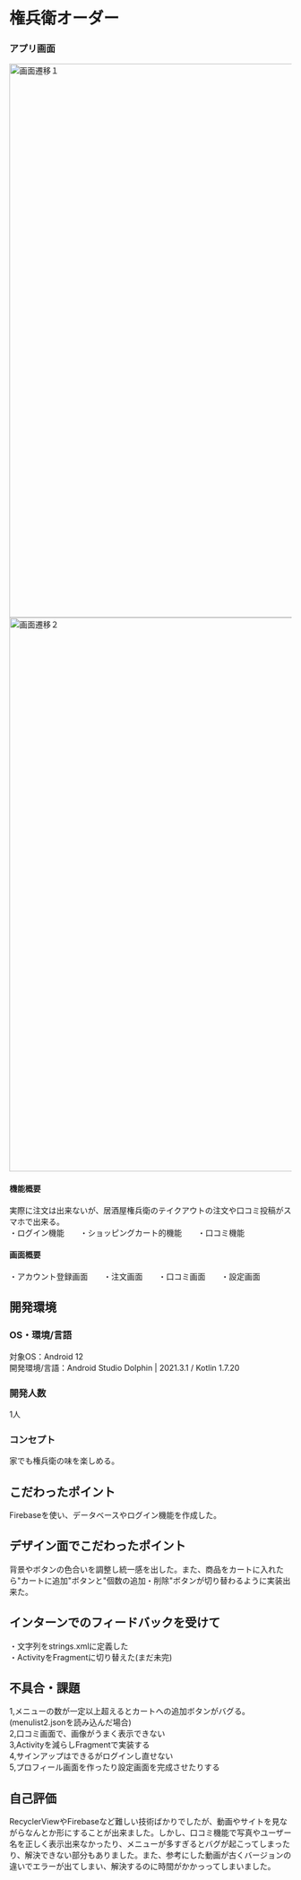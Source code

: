# 権兵衛オーダー
### アプリ画面
<img width="989" alt="画面遷移１" src="https://user-images.githubusercontent.com/87113276/199092705-af5145d9-0915-43d7-a10d-1b322f1a0f32.png">
<img width="989" alt="画面遷移２" src="https://user-images.githubusercontent.com/87113276/199092711-feb47184-89f0-4cd3-a0cf-bf9bf64f5a85.png">

#### 機能概要
実際に注文は出来ないが、居酒屋権兵衛のテイクアウトの注文や口コミ投稿がスマホで出来る。  
・ログイン機能　　・ショッピングカート的機能　　・口コミ機能

#### 画面概要 
・アカウント登録画面　　・注文画面　　・口コミ画面　　・設定画面  

## 開発環境
### OS・環境/言語
対象OS：Android 12  
開発環境/言語：Android Studio Dolphin | 2021.3.1 /  Kotlin 1.7.20

### 開発人数
1人

### コンセプト
家でも権兵衛の味を楽しめる。  

## こだわったポイント
Firebaseを使い、データベースやログイン機能を作成した。

## デザイン面でこだわったポイント
背景やボタンの色合いを調整し統一感を出した。また、商品をカートに入れたら"カートに追加"ボタンと"個数の追加・削除"ボタンが切り替わるように実装出来た。  

## インターンでのフィードバックを受けて 
・文字列をstrings.xmlに定義した  
・ActivityをFragmentに切り替えた(まだ未完)  

## 不具合・課題
1,メニューの数が一定以上超えるとカートへの追加ボタンがバグる。(menulist2.jsonを読み込んだ場合)    
2,口コミ画面で、画像がうまく表示できない  
3,Activityを減らしFragmentで実装する  
4,サインアップはできるがログインし直せない  
5,プロフィール画面を作ったり設定画面を完成させたりする  

## 自己評価
RecyclerViewやFirebaseなど難しい技術ばかりでしたが、動画やサイトを見ながらなんとか形にすることが出来ました。しかし、口コミ機能で写真やユーザー名を正しく表示出来なかったり、メニューが多すぎるとバグが起こってしまったり、解決できない部分もありました。また、参考にした動画が古くバージョンの違いでエラーが出てしまい、解決するのに時間がかかっってしまいました。 